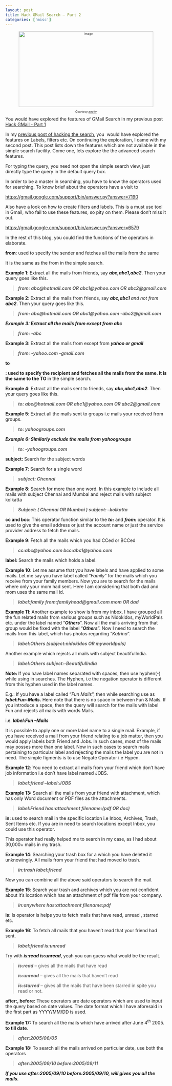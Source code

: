 ```yaml
---
layout: post
title: Hack GMail Search – Part 2
categories: ['misc']
---
```


<p align="center" style="font-size: xx-small"><img border="0" width="420" src="../images/2008/02/image6.png" alt="image" height="236" /></p>
<p align="center" style="font-size: xx-small"><em>Courtesy:</em><a href="http://www.flickr.com/photos/zackv/1057723987/"><em>zackv</em></a></p>
You would have explored the features of GMail Search in my previous post <a href="{{site.url}}/demystifying-gmail-search-part-1/">Hack GMail - Part 1</a>

In my <a href="{{site.url}}/demystifying-gmail-search-part-1/">previous post of hacking the search</a>, you  would have explored the features on Labels, filters etc. On continuing the exploration, I came with my second post. This post lists down the features which are not available in the simple search facility. Come one, lets explore the the advanced search features.

<!--more-->

For typing the query, you need not open the simple search view, just directly type the query in the default query box.

In order to be a master in searching, you have to know the operators used for searching. To know brief about the operators have a visit to

<a href="https://gmail.google.com/support/bin/answer.py?answer=7190">https://gmail.google.com/support/bin/answer.py?answer=7190</a>

Also have a look on how to create filters and labels. This is a must use tool in Gmail, who fail to use these features, so pity on them. Please don’t miss it out.

<a href="https://gmail.google.com/support/bin/answer.py?answer=6579">https://gmail.google.com/support/bin/answer.py?answer=6579</a>

In the rest of this blog, you could find the functions of the operators in elaborate.

<strong>from</strong>: used to specify the sender and fetches all the mails from the same

It is the same as the from in the simple search.

<strong>Example 1</strong>: Extract all the mails from friends, say <strong><em>abc,abc1,abc2</em></strong>. Then your query goes like this.

<strong></strong>
<blockquote><strong><em>from: abc@hotmail.com OR abc1@yahoo.com OR abc2@gmail.com</em></strong></blockquote>
<strong>Example 2</strong>: Extract all the mails from friends, say <strong><em>abc,abc1 </em></strong><em>and not from<strong> abc2</strong></em>. Then your query goes like this.

<strong><em>
</em></strong><strong></strong>
<blockquote><strong><em>from: abc@hotmail.com OR abc1@yahoo.com -abc2@gmail.com</em></strong></blockquote>
<strong><em>Example 3: Extract all the mails from except from <strong><em>abc</em></strong></em></strong>

<strong></strong>
<blockquote><strong><em>from: -abc</em></strong></blockquote>
<strong>Example 3</strong>: Extract all the mails from except from <strong><em>yahoo or gmail</em></strong>

<strong></strong>
<blockquote><strong><em>from: -yahoo.com </em></strong><em>–<strong>gmail.com</strong></em></blockquote>
<strong>to

: used to specify the recipient and fetches all the mails from the same. It is the same to the </strong><strong>TO </strong>in the simple search.

<strong>Example 4</strong>: Extract all the mails sent to friends, say <strong><em>abc,abc1,abc2</em></strong>. Then your query goes like this.
<blockquote><strong><em>to: abc@hotmail.com OR abc1@yahoo.com OR abc2@gmail.com</em></strong></blockquote>
<strong></strong>

<strong>Example 5</strong>: Extract all the mails sent to groups i.e mails your received from groups.

<strong><em>
</em></strong><strong></strong>
<blockquote><strong><em>to: yahoogroups.com</em></strong></blockquote>
<strong><em>Example 6: Similarly exclude the mails from yahoogrou</em><em>ps</em></strong>

<strong></strong>
<blockquote><strong><em>to: -yahoogroups.com</em></strong></blockquote>
<strong>subject: </strong>Search<strong> </strong>for the subject words

<strong>Example 7</strong>: Search for a single word

<strong></strong>
<blockquote><strong><em>subject: Chennai</em></strong></blockquote>
<strong>Example 8</strong>: Search for more than one word. In this example to include all mails with subject Chennai and Mumbai and reject mails with subject kolkatta

<strong></strong>
<blockquote><strong><em>Subject: ( Chennai OR Mumbai ) subject: –kolkatta</em></strong></blockquote>
<strong>cc and bcc: </strong>This operator function similar to the <strong><em>to:</em></strong> and <strong><em>from:</em></strong> operator. It is used to give the email address or just the account name or just the service provider address to fetch the mails.

<strong>Example 9</strong>: Fetch all the mails which you had CCed or BCCed
<blockquote><strong><em>cc:abc@yahoo.com
bcc:abc1@yahoo.com</em></strong></blockquote>
<strong></strong>

<strong>label: </strong>Search the mails which holds a label.

<strong>Example 10</strong>: Let me assume that you have labels and have applied to some mails. Let me say you have label called “<em>Family</em>” for the mails which you receive from your family members. Now you are to search for the mails where only your mom had sent. Here I am considering that both dad and mom uses the same mail id.
<blockquote><strong><em>label:family from:familyhead@gmail.com mom OR dad</em></strong></blockquote>
<strong></strong>

<strong>Example 11</strong>: Another example to show is from my inbox. I have grouped all the fun related mails from various groups such as Nidokidos, myWorldPals etc. under the label named “<strong><em>Others</em></strong>”. Now all the mails arriving from that group would be fixed with the label “<strong><em>Others</em></strong>”. Now I need to search the mails from this label, which has photos regarding “<em>Katrina</em>”.

<strong></strong>
<blockquote><strong><em>label:Others (subject:nidokidos OR myworldpals)</em></strong></blockquote>
Another example which rejects all mails with subject beautifulIndia.

<strong></strong>
<blockquote><strong><em>label:Others subject:-BeautifulIndia</em></strong></blockquote>
<strong>Note: </strong>If you have label names separated with spaces, then use hyphen(-) while using in searches. The Hyphen, i.e the negation operator is different from this hyphen used in the label names.

E.g.: If you have a label called “<em>Fun Mails</em>”, then while searching use as <strong><em>label:Fun-Mails.</em></strong> Here note that there is no space in between Fun &amp; Mails. If you introduce a space, then the query will search for the mails with label Fun and rejects all mails with words Mails.

i.e. <strong><em>label:Fun –Mails</em></strong>

It is possible to apply one or more label name to a single mail. Example, if you have received a mail from your friend relating to a job matter, then you would apply labels both Friend and Jobs. In such cases, most of the mails may posses more than one label. Now in such cases to search mails pertaining to particular label and rejecting the mails the label you are not in need. The simple figments is to use Negate Operator i.e Hypen.

<strong>Example 12</strong>: You need to extract all mails from your friend which don’t have job information i.e don’t have label named JOBS.

<strong></strong>
<blockquote><strong><em>label:friend –label:JOBS</em></strong></blockquote>
<strong>Example 13:</strong> Search all the mails from your friend with attachment, which has only Word document or PDF files as the attachments.
<strong></strong>
<blockquote><strong><em>label:Friend has:attachment filename:(pdf OR doc)</em></strong></blockquote>
<strong>in: </strong>used to search mail in the specific location i.e Inbox, Archives, Trash, Sent Items etc. If you are in need to search locations except Inbox, you could use this operator.

This operator had really helped me to search in my case, as I had about 30,000+ mails in my trash.

<strong>Example 14</strong>: Searching your trash box for a which you have deleted it unknowingly. All mails from your friend that had moved to trash.
<blockquote><strong><em>in:trash label:friend</em></strong></blockquote>
<strong></strong>

Now you can combine all the above said operators to search the mail.

<strong>Example 15</strong>: Search your trash and archives which you are not confident about it’s location which has an attachment of pdf file from your company.
<blockquote><strong><em>in:anywhere has:attachment filename:pdf</em></strong></blockquote>
<strong></strong>

<strong>is: </strong>Is operator is helps you to fetch mails that have read, unread , starred etc.

<strong>Example 16:</strong> To fetch all mails that you haven’t read that your friend had sent.

<strong></strong>
<blockquote><strong><em>label:friend is:unread</em></strong></blockquote>
Try with <strong><em>is:read is:unread</em></strong>, yeah you can guess what would be the result.

<strong></strong>
<blockquote><strong><em>is:read</em></strong> – gives all the mails that have read

<strong><em>is:unread</em></strong> – gives all the mails that haven’t read

<strong><em>is:starred</em></strong> – gives all the mails that have been starred in spite you read or not.</blockquote>
<strong>after:, before: </strong>These operators are date operators which are used to input the query based on date values. The date format which I have aforesaid in the first part as YYYY/MM/DD is used.

<strong>Example 17: </strong>To search all the mails which have arrived after June 4<sup>th</sup> 2005. <strong>to till date</strong>.<strong></strong>

<strong></strong>
<blockquote><strong><em>after:2005/06/05</em></strong></blockquote>
<strong>Example 18:</strong> To search all the mails arrived on particular date, use both the operators

<strong><em>
</em></strong><strong></strong>
<blockquote><strong><em>after:2005/09/10 before:2005/09/11</em></strong></blockquote>
<strong><em>If you use <strong><em>after:2005/09/10 before:2005/09/10</em></strong>, will gives you all the mails.</em></strong>
